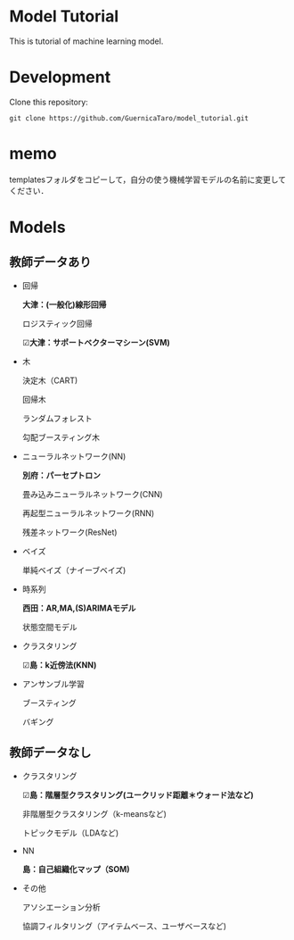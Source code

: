 # Model Tutorial
This is tutorial of machine learning model.

# Development
Clone this repository:
```
git clone https://github.com/GuernicaTaro/model_tutorial.git
```
# memo
templatesフォルダをコピーして，自分の使う機械学習モデルの名前に変更してください．

# Models
## 教師データあり
- 回帰

  **大津：(一般化)線形回帰**

  ロジスティック回帰

  ☑**大津：サポートベクターマシーン(SVM)**

- 木

  決定木（CART)

  回帰木

  ランダムフォレスト

  勾配ブースティング木

- ニューラルネットワーク(NN)

  **別府：パーセプトロン**

  畳み込みニューラルネットワーク(CNN)

  再起型ニューラルネットワーク(RNN)

  残差ネットワーク(ResNet)

- ベイズ

  単純ベイズ（ナイーブベイズ)

- 時系列

  **西田：AR,MA,(S)ARIMAモデル**
  
  状態空間モデル

- クラスタリング

  ☑**島：k近傍法(KNN)**

- アンサンブル学習

  ブースティング

  バギング

## 教師データなし

- クラスタリング

  ☑**島：階層型クラスタリング(ユークリッド距離＊ウォード法など)**

  非階層型クラスタリング（k-meansなど)

  トピックモデル（LDAなど)

- NN

  **島：自己組織化マップ（SOM)**

- その他

  アソシエーション分析

  協調フィルタリング（アイテムベース、ユーザベースなど)

